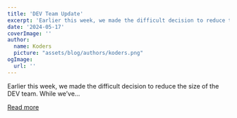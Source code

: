 ```yaml
---
title: 'DEV Team Update'
excerpt: 'Earlier this week, we made the difficult decision to reduce the size of the DEV team.  While we’ve...'
date: '2024-05-17'
coverImage: ''
author:
  name: Koders
  picture: "assets/blog/authors/koders.png"
ogImage:
  url: ''
---
```


Earlier this week, we made the difficult decision to reduce the size of the DEV team.  While we’ve...

[Read more](https://dev.to/devteam/dev-team-update-2age)
